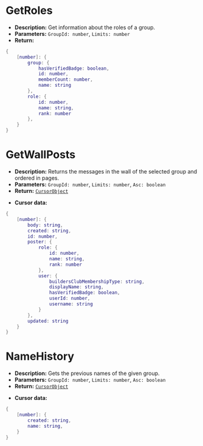 # GetRoles
- **Description:** Get information about the roles of a group.
- **Parameters:** `GroupId: number`, `Limits: number`
- **Return:**
````lua
{
	[number]: {
		group: {
			hasVerifiedBadge: boolean,
			id: number,
			memberCount: number,
			name: string
		},
		role: {
			id: number,
			name: string,
			rank: number
		},
	}
}
````
# GetWallPosts
- **Description:** Returns the messages in the wall of the selected group and ordered in pages.
- **Parameters:** `GroupId: number`, `Limits: number`, `Asc: boolean`
- **Return:** [`CursorObject`](https://github.com/SOTR654/Roblox_modules/tree/main/APIsManager#cursorobject)
* **Cursor data:**
````lua
{
	[number]: {
		body: string,
		created: string,
		id: number,
		poster: {
			role: {
				id: number,
				name: string,
				rank: number
			},
			user: {
				buildersClubMembershipType: string,
				displayName: string,
				hasVerifiedBadge: boolean,
				userId: number,
				username: string
			}
		},
		updated: string
	}
}
````
# NameHistory
- **Description:** Gets the previous names of the given group.
- **Parameters:** `GroupId: number`, `Limits: number`, `Asc: boolean`
- **Return:** [`CursorObject`](https://github.com/SOTR654/Roblox_modules/tree/main/APIsManager#cursorobject)
* **Cursor data:**
````lua
{
	[number]: {
		created: string,
		name: string,
	}
}
````


